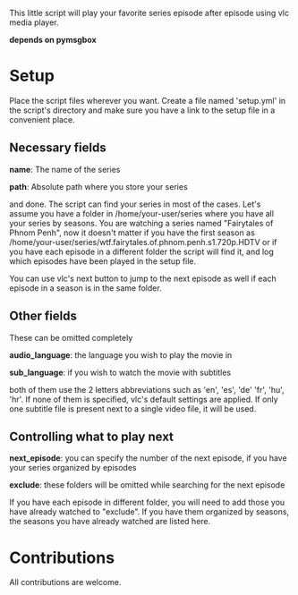 This little script will play your favorite series episode after episode using vlc media player.

**depends on pymsgbox**

# Setup

Place the script files wherever you want. Create a file named 'setup.yml' in the script's directory and make sure you have a link to the setup file in a convenient place. 

## Necessary fields

**name**: The name of the series

**path**: Absolute path where you store your series

and done. The script can find your series in most of the cases. Let's assume you have a folder in /home/your-user/series
where you have all your series by seasons. You are watching a series named "Fairytales of Phnom Penh", now it doesn't matter
if you have the first season as /home/your-user/series/wtf.fairytales.of.phnom.penh.s1.720p.HDTV or if you have each episode in a 
different folder the script will find it, and log which episodes have been played in the setup file.

You can use vlc's next button to jump to the next episode as well if each episode in a season is in the same folder.

## Other  fields

These can be omitted completely

**audio_language**: the language you wish to play the movie in

**sub_language**: if you wish to watch the movie with subtitles

both of them use the 2 letters abbreviations such as 'en', 'es', 'de' 'fr', 'hu', 'hr'. If none of them is specified, vlc's
default settings are applied. If only one subtitle file is present next to a single video file, it will be used.

## Controlling what to play next

**next_episode**: you can specify the number of the next episode, if you have your series organized by episodes

**exclude**: these folders will be omitted while searching for the next episode

If you have each episode in different folder, you will need to add those you have already watched to "exclude". If you have them organized by seasons, the seasons you have already watched are listed here.

# Contributions

All contributions are welcome.
